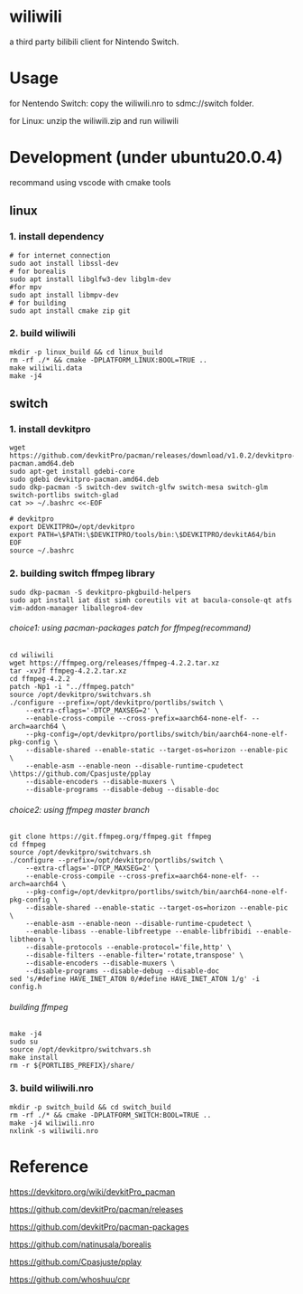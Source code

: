 # wiliwili

a third party bilibili client for Nintendo Switch.

# Usage

for Nentendo Switch: copy the wiliwili.nro to sdmc://switch folder.

for Linux: unzip the wiliwili.zip and run wiliwili

# Development (under ubuntu20.0.4)

recommand using vscode with cmake tools

## linux

### 1. install dependency

```
# for internet connection
sudo aot install libssl-dev
# for borealis
sudo apt install libglfw3-dev libglm-dev
#for mpv
sudo apt install libmpv-dev
# for building
sudo apt install cmake zip git
```

### 2. build wiliwili

```
mkdir -p linux_build && cd linux_build
rm -rf ./* && cmake -DPLATFORM_LINUX:BOOL=TRUE ..
make wiliwili.data
make -j4
```


## switch

### 1. install devkitpro

```
wget https://github.com/devkitPro/pacman/releases/download/v1.0.2/devkitpro-pacman.amd64.deb
sudo apt-get install gdebi-core
sudo gdebi devkitpro-pacman.amd64.deb
sudo dkp-pacman -S switch-dev switch-glfw switch-mesa switch-glm switch-portlibs switch-glad
cat >> ~/.bashrc <<-EOF

# devkitpro
export DEVKITPRO=/opt/devkitpro
export PATH=\$PATH:\$DEVKITPRO/tools/bin:\$DEVKITPRO/devkitA64/bin
EOF
source ~/.bashrc
```

### 2. building switch ffmpeg library

```
sudo dkp-pacman -S devkitpro-pkgbuild-helpers
sudo apt install iat dist simh coreutils vit at bacula-console-qt atfs vim-addon-manager liballegro4-dev
```

###### choice1: using pacman-packages patch for ffmpeg(recommand)

```
cd wiliwili
wget https://ffmpeg.org/releases/ffmpeg-4.2.2.tar.xz
tar -xvJf ffmpeg-4.2.2.tar.xz
cd ffmpeg-4.2.2
patch -Np1 -i "../ffmpeg.patch"
source /opt/devkitpro/switchvars.sh
./configure --prefix=/opt/devkitpro/portlibs/switch \
    --extra-cflags='-DTCP_MAXSEG=2' \
    --enable-cross-compile --cross-prefix=aarch64-none-elf- --arch=aarch64 \
    --pkg-config=/opt/devkitpro/portlibs/switch/bin/aarch64-none-elf-pkg-config \
    --disable-shared --enable-static --target-os=horizon --enable-pic \
    --enable-asm --enable-neon --disable-runtime-cpudetect \https://github.com/Cpasjuste/pplay
    --disable-encoders --disable-muxers \
    --disable-programs --disable-debug --disable-doc
```

###### choice2: using ffmpeg master branch

```
git clone https://git.ffmpeg.org/ffmpeg.git ffmpeg
cd ffmpeg
source /opt/devkitpro/switchvars.sh
./configure --prefix=/opt/devkitpro/portlibs/switch \
    --extra-cflags='-DTCP_MAXSEG=2' \
    --enable-cross-compile --cross-prefix=aarch64-none-elf- --arch=aarch64 \
    --pkg-config=/opt/devkitpro/portlibs/switch/bin/aarch64-none-elf-pkg-config \
    --disable-shared --enable-static --target-os=horizon --enable-pic \
    --enable-asm --enable-neon --disable-runtime-cpudetect \
    --enable-libass --enable-libfreetype --enable-libfribidi --enable-libtheora \
    --disable-protocols --enable-protocol='file,http' \
    --disable-filters --enable-filter='rotate,transpose' \
    --disable-encoders --disable-muxers \
    --disable-programs --disable-debug --disable-doc
sed 's/#define HAVE_INET_ATON 0/#define HAVE_INET_ATON 1/g' -i config.h
```

###### building ffmpeg

```
make -j4
sudo su
source /opt/devkitpro/switchvars.sh
make install
rm -r ${PORTLIBS_PREFIX}/share/
```

### 3. build wiliwili.nro

```
mkdir -p switch_build && cd switch_build
rm -rf ./* && cmake -DPLATFORM_SWITCH:BOOL=TRUE ..
make -j4 wiliwili.nro
nxlink -s wiliwili.nro
```

# Reference

https://devkitpro.org/wiki/devkitPro_pacman

https://github.com/devkitPro/pacman/releases

https://github.com/devkitPro/pacman-packages

https://github.com/natinusala/borealis

https://github.com/Cpasjuste/pplay

https://github.com/whoshuu/cpr